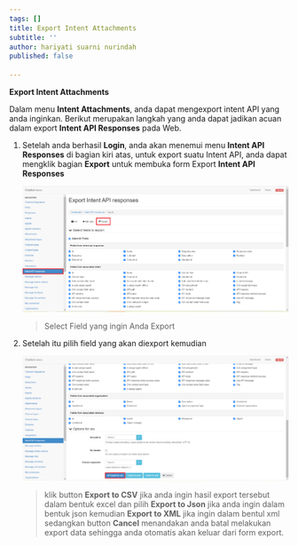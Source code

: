 ```yaml
---
tags: []
title: Export Intent Attachments
subtitle: ''
author: hariyati suarni nurindah
published: false

---
```

**Export Intent Attachments**

Dalam menu **Intent Attachments**, anda dapat mengexport intent API yang anda inginkan. Berikut merupakan langkah yang anda dapat jadikan acuan dalam export **Intent API Responses** pada Web.

1. Setelah anda berhasil **Login**, anda akan menemui menu **Intent API Responses** di bagian kiri atas, untuk export suatu Intent API, anda dapat mengklik bagian **Export** untuk membuka form Export **Intent API Responses**

   ![](/uploads/intentapi4.PNG)

   > Select Field yang ingin Anda Export
2. Setelah itu pilih field yang akan diexport kemudian

   ![](/uploads/intentapi5.PNG)

   > klik button **Export to CSV** jika anda ingin hasil export tersebut dalam bentuk excel dan pilih **Export to Json** jika anda ingin dalam bentuk json kemudian **Export to XML** jika ingin dalam bentul xml sedangkan button **Cancel** menandakan anda batal melakukan export data sehingga anda otomatis akan keluar dari form export.